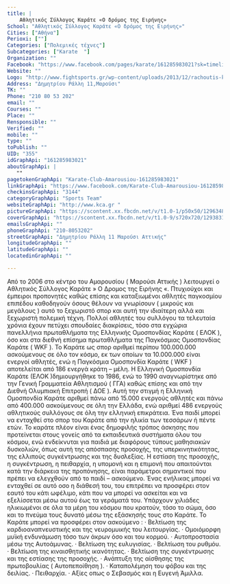 ```yaml
---
title: |
    Αθλητικός Σύλλογος Καράτε «Ο δρόμος της Ειρήνης»
School: "Αθλητικός Σύλλογος Καράτε «Ο δρόμος της Ειρήνης»"
Cities: ["Αθήνα"]
Perioxi: [""]
Categories: ["Πολεμικές τέχνες"]
Subcategories: ["Karate  "]
Organization: ""
Facebook: "https://www.facebook.com/pages/karate/161285983021?sk=timeline&amp;ref=page_internal"
Website: ""
Logo: "http://www.fightsports.gr/wp-content/uploads/2013/12/rachoutis-kataxwrisi-amarousiou.jpg"
Address: "Δημητρίου Ράλλη 11,Μαρούσι"
TK: ""
Phone: "210 80 53 202"
email: ""
Courses: ""
Place: ""
Rensponsible: ""
Verified: ""
mobile: ""
type: ""
toPublish: ""
UID: "355"
idGraphApi: "161285983021"
aboutGraphApi: | 
   ""
pagetokenGraphApi: "Karate-Club-Amarousiou-161285983021"
linkGraphApi: "https://www.facebook.com/Karate-Club-Amarousiou-161285983021/"
checkinsGraphApi: "3144"
categoryGraphApi: "Sports Team"
websiteGraphApi: "http://www.kca.gr "
pictureGraphApi: "https://scontent.xx.fbcdn.net/v/t1.0-1/p50x50/12963485_10153654741358022_107148323659141299_n.jpg?oh=a79c0fc17330f9c4ba0e2113de5c4c69&amp;oe=5B42F040"
coverGraphApi: "https://scontent.xx.fbcdn.net/v/t1.0-9/s720x720/12938311_10153653821618022_8294846355966456551_n.jpg?oh=8eeaa357b708912ed844f4e63187915b&amp;oe=5B44425B"
emailsGraphApi: ""
phoneGraphApi: "210-8053202"
streetGraphApi: "Δημητρίου Ράλλη 11 Μαρούσι Αττικής"
longitudeGraphApi: ""
latitudeGraphApi: ""
locatedinGraphApi: ""

---
```


Από το 2006 στο κέντρο του Αμαρουσίου ( Μαρούσι Αττικής ) λειτουργεί ο Αθλητικός Σύλλογος Καράτε » Ο Δρομος της Ειρήνης «. Πτυχιούχοι και έμπειροι προπονητές καθώς επίσης και καταξιωμένοι αθλητές παγκοσμίου επιπέδου καθοδηγούν όσους θέλουν να γνωρίσουν ( μικρούς και μεγάλους ) αυτό το ξεχωριστό σπορ και αυτή την ιδιαίτερη αλλά και ξεχωριστή πολεμική τέχνη. Πολλοί αθλητές του συλλόγου τα τελευταία χρόνια έχουν πετύχει σπουδαίες διακρίσεις, τόσο στα εγχώρια πανελλήνια πρωταθλήματα της Ελληνικής Ομοσπονδίας Καράτε ( ΕΛΟΚ ), όσο και στα διεθνή επίσημα πρωταθλήματα της Παγκόσμιας Ομοσπονδίας Καράτε ( WKF ). Το Καράτε ως σπορ αριθμεί περίπου 100.000.000 ασκούμενους σε όλο τον κόσμο, εκ των οποίων τα 10.000.000 είναι ενεργοί αθλητές, ενώ η Παγκόσμια Ομοσπονδία Καράτε ( WKF ) αποτελείται από 186 ενεργά κράτη – μέλη. Η Ελληνική Ομοσπονδία Καράτε (ΕΛΟΚ )δημιουργήθηκε το 1986, ενώ το 1990 αναγνωρίστηκε από την Γενική Γραμματεία Αθλητισμού ( ΓΓΑ) καθώς επίσης και από την Διεθνή Ολυμπιακή Επιτροπή ( ΔΟΕ ). Αυτή την στιγμή η Ελληνική Ομοσπονδία Καράτε αριθμεί πάνω από 15.000 ενεργούς αθλητές και πάνω από 400.000 ασκούμενους σε όλη την Ελλάδα, ενώ αριθμεί 486 ενεργούς αθλητικούς συλλόγους σε όλη την ελληνική επικράτεια. Ένα παιδί μπορεί να ενταχθεί στο σπορ του Καράτε από την ηλικία των τεσσάρων ή πέντε ετών. Το καράτε πλέον είναι ένας δημοφιλής τρόπος άσκησης που προτείνεται στους γονείς από τα εκπαιδευτικά συστήματα όλου του κόσμου, ενώ ενδείκνυται για παιδιά με διαφόρους τύπους μαθησιακών δυσκολιών, όπως αυτή της απόσπασης προσοχής, της υπερκινητικότητας, της ελλιπούς συγκέντρωσης και της δυσλεξίας. Η εστίαση της προσοχής, η συγκέντρωση, η πειθαρχία, η υπομονή και η επιμονή που απαιτούνται κατά την διάρκεια της προπόνησης, είναι παράμετροι σημαντικοί που πρέπει να ελεγχθούν από το παιδί – ασκούμενο. Ένας ενήλικας μπορεί να ενταχθεί σε αυτό οσο η διάθεσή του, του επιτρέπει να προσφέρει στον εαυτό του κάτι ωφέλιμο, κάτι που να μπορεί να ασκείται και να εξελίσσεται μέσω αυτού έως τα γεράματά του. Υπάρχουν χιλιάδες ηλικιωμένοι σε όλα τα μέρη του κόσμου που κρατούν, τόσο το σώμα, όσο και το πνεύμα τους δυνατό μέσω της εξάσκησής τους στο Καράτε. Το Καράτε μπορεί να προσφέρει στον ασκούμενο : · Βελτίωση της καρδιοαναπνευστικής και της νευρομυικής του λειτουργίας. · Ομοιόμορφη μυϊκή ενδυνάμωση τόσο των άκρων όσο και του κορμού. · Αυτοπροστασία μέσω της Αυτοάμυνας. · Βελτίωση της ευλυγισίας. · Βελτίωση του ρυθμόυ. · Βελτίωση της κιναισθητικής ικανότητας. · Βελτίωση της συγκέντρωσης και της εστίασης της προσοχής. · Ανάπτυξη της αίσθησης της πρωτοβουλίας ( Αυτοπεποίθηση ). · Καταπολέμηση του φόβου και της δειλίας. · Πειθαρχία. · Αξίες οπως ο Σεβασμός και η Ευγενή Άμιλλα. 

